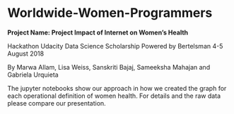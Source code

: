 # Worldwide-Women-Programmers

**Project Name: Project Impact of Internet on Women’s Health** 

Hackathon Udacity Data Science Scholarship Powered by Bertelsman 4-5 August 2018

By Marwa Allam, Lisa Weiss, Sanskriti Bajaj, Sameeksha Mahajan and Gabriela Urquieta

The jupyter notebooks show our approach in how we created the graph for each operational definition of women health. For details and the raw data please compare our presentation.
